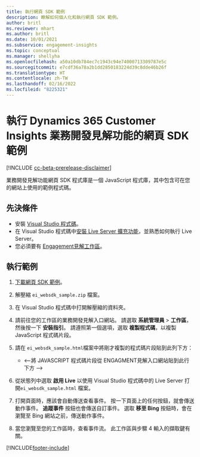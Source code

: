```yaml
---
title: 執行網頁 SDK 範例
description: 瞭解如何個人化和執行網頁 SDK 範例。
author: britl
ms.reviewer: mhart
ms.author: britl
ms.date: 10/01/2021
ms.subservice: engagement-insights
ms.topic: conceptual
ms.manager: shellyha
ms.openlocfilehash: a50a10db784ec7c1943c94e74000713309787e5c
ms.sourcegitcommit: e7cdf36a78a2b1dd2850183224d39c8dde46b26f
ms.translationtype: HT
ms.contentlocale: zh-TW
ms.lasthandoff: 02/16/2022
ms.locfileid: "8225321"
---
```

# <a name="run-the-web-sdk-sample-for-dynamics-365-customer-insights-engagement-insights-capability"></a>執行 Dynamics 365 Customer Insights 業務開發見解功能的網頁 SDK 範例

[!INCLUDE [cc-beta-prerelease-disclaimer](includes/cc-beta-prerelease-disclaimer.md)]

業務開發見解功能網頁 SDK 程式庫是一個 JavaScript 程式庫，其中包含可在您的網站上使用的範例程式碼。

## <a name="prerequisites"></a>先決條件

- 安裝 [Visual Studio 程式碼](https://code.visualstudio.com/)。
- 在 Visual Studio 程式碼中[安裝 Live Server 擴充功能](https://marketplace.visualstudio.com/items?itemName=ritwickdey.LiveServer)，並熟悉如何執行 Live Server。
- 您必須要有 [Engagement見解工作區](create-workspace.md)。

## <a name="run-sample"></a>執行範例

1. [下載網頁 SDK 範例](https://download.pi.dynamics.com/sdk/EngagementInsightsSamples/ei_websdk_sample.zip)。

1. 解壓縮 `ei_websdk_sample.zip` 檔案。

1. 在 Visual Studio 程式碼中打開解壓縮的資料夾。

1. 請前往您的工作區的業務開發見解入口網站。 請選取 **系統管理員** > **工作區**，然後按一下 **安裝指引**。 請遵照第一個選項，選取 **複製程式碼**，以複製 JavaScript 程式碼片段。

1. 請在 `ei_websdk_sample.html`檔案中將剛才複製的程式碼片段貼到此列下方：

   - <--將 JAVASCRIPT 程式碼片段從 ENGAGMENT見解入口網站貼到此行下方 -->

1. 從狀態列中選取 **啟用 Live** 以使用 Visual Studio 程式碼中的 Live Server 打開`ei_websdk_sample.html` 檔案。

1. 打開頁面時，應該會自動傳送查看事件。 按一下頁面上的任何按鈕，就會傳送動作事件。 **追蹤事件** 按鈕也會傳送自訂事件。 選取 **移至 Bing** 按鈕時，會在瀏覽至 Bing 網站之前，傳送動作事件。

1. 當您瀏覽至您的工作區時，查看事件流。 此工作區與步驟 4 輸入的擷取鍵有關。


[!INCLUDE[footer-include](../includes/footer-banner.md)]
